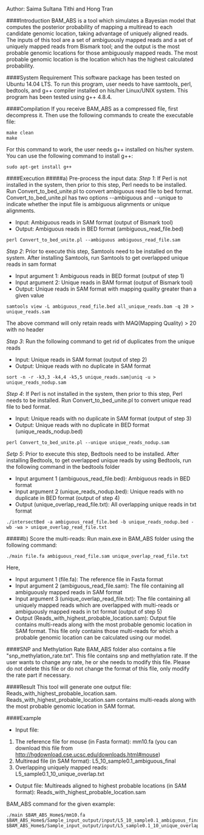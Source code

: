 Author: Saima Sultana Tithi and Hong Tran

####Introduction
BAM_ABS is a tool which simulates a Bayesian model that computes the posterior probability of mapping a multiread to each candidate genomic location, taking advantage of uniquely aligned reads. The inputs of this tool are a set of ambiguously mapped reads and a set of uniquely mapped reads from Bismark tool; and the output is the most probable genomic locations for those ambiguously mapped reads. The most probable genomic location is the location which has the highest calculated probability.

####System Requirement
This software package has been tested on Ubuntu 14.04 LTS. To run this program, user needs to have samtools, perl, bedtools, and g++ compiler installed on his/her Linux/UNIX system. This program has been tested using g++ 4.8.4.

####Compilation
If you receive BAM_ABS as a compressed file, first decompress it. Then use the following commands to create the executable file:
```
make clean
make
```
For this command to work, the user needs g++ installed on his/her system. You can use the following command to install g++:
```
sudo apt-get install g++
```
	
####Execution
#####a) Pre-process the input data:
_Step 1_: If Perl is not installed in the system, then prior to this step, Perl needs to be installed. Run Convert_to_bed_unite.pl to convert ambiguous read file to bed format. Convert_to_bed_unite.pl has two options --ambiguous and --unique to indicate whether the input file is ambiguous alignments or unique alignments.
* Input: Ambiguous reads in SAM format (output of Bismark tool)
* Output: Ambiguous reads in BED format (ambiguous_read_file.bed)
```
perl Convert_to_bed_unite.pl --ambiguous ambiguous_read_file.sam
```

_Step 2_: Prior to execute this step, Samtools need to be installed on the system. After installing Samtools, run Samtools to get overlapped unique reads in sam format
* Input argument 1: Ambiguous reads in BED format (output of step 1)
* Input argument 2: Unique reads in BAM format (output of Bismark tool)
* Output: Unique reads in SAM format with mapping quality greater than a given value
```
samtools view -L ambiguous_read_file.bed all_unique_reads.bam -q 20 > unique_reads.sam
```
The above command will only retain reads with MAQ(Mapping Quality) > 20 with no header

_Step 3_: Run the following command to get rid of duplicates from the unique reads
* Input: Unique reads in SAM format (output of step 2)
* Output: Unique reads with no duplicate in SAM format
```
sort -n -r -k3,3 -k4,4 -k5,5 unique_reads.sam|uniq -u > unique_reads_nodup.sam
```

_Step 4_: If Perl is not installed in the system, then prior to this step, Perl needs to be installed. Run Convert_to_bed_unite.pl to convert unique read file to bed format.
* Input: Unique reads with no duplicate in SAM format (output of step 3)
* Output: Unique reads with no duplicate in BED format (unique_reads_nodup.bed)
```
perl Convert_to_bed_unite.pl --unique unique_reads_nodup.sam
```

_Setp 5_: Prior to execute this step, Bedtools need to be installed. After installing Bedtools, to get overlapped unique reads by using Bedtools, run the following command in the bedtools folder
* Input argument 1 (ambiguous_read_file.bed): Ambiguous reads in BED format
* Input argument 2 (unique_reads_nodup.bed): Unique reads with no duplicate in BED format (output of step 4)
* Output (unique_overlap_read_file.txt): All overlapping unique reads in txt format
```
./intersectBed -a ambiguous_read_file.bed -b unique_reads_nodup.bed -wb -wa > unique_overlap_read_file.txt
```

#####b) Score the multi-reads:
Run main.exe in BAM_ABS folder using the following command:
```
./main file.fa ambiguous_read_file.sam unique_overlap_read_file.txt
```
Here,
* Input argument 1 (file.fa): The reference file in Fasta format
* Input argument 2 (ambiguous_read_file.sam): The file containing all ambiguously mapped reads in SAM format
* Input argument 3 (unique_overlap_read_file.txt): The file containing all uniquely mapped reads which are overlapped with multi-reads or ambiguously mapped reads in txt format (output of step 5)
* Output (Reads_with_highest_probable_location.sam): Output file contains multi-reads along with the most probable genomic location in SAM format. This file only contains those multi-reads for which a probable genomic location can be calculated using our model.

####SNP and Methylation Rate
BAM_ABS folder also contains a file "snp_methylation_rate.txt". This file contains snp and methylation rate. If the user wants to change any rate, he or she needs to modify this file. Please do not delete this file or do not change the format of this file, only modify the rate part if necessary.

####Result
This tool will generate one output file: Reads_with_highest_probable_location.sam. Reads_with_highest_probable_location.sam contains multi-reads along with the most probable genomic location in SAM format.

####Example
* Input file:
 1. The reference file for mouse (in Fasta format): mm10.fa (you can download this file from http://hgdownload.cse.ucsc.edu/downloads.html#mouse)
 2. Multiread file (in SAM format): L5_10_sample0.1_ambiguous_final
 3. Overlapping uniquely mapped reads: L5_sample0.1_10_unique_overlap.txt
* Output file: Multireads aligned to highest probable locations (in SAM format): Reads_with_highest_probable_location.sam

BAM_ABS command for the given example:
```
./main $BAM_ABS_Home$/mm10.fa $BAM_ABS_Home$/Sample_input_output/input/L5_10_sample0.1_ambiguous_final $BAM_ABS_Home$/Sample_input_output/input/L5_sample0.1_10_unique_overlap.txt
```
